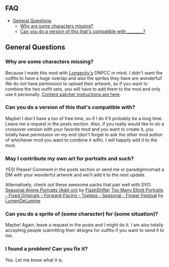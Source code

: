 ## FAQ
* [General Questions](#General-Questions)
  * [Why are some characters missing?](#why-are-some-characters-missing?)
  * [Can you do a version of this that's compatible with ________?](#can-you-do-a-version-of-this-that's-compatible-with?)

## General Questions

### Why are some characters missing?
Because I made this mod with [Longevity's](https://www.nexusmods.com/stardewvalley/mods/649?tab=files) DNPCC in mind. I didn't want the outfits to have a huge overlap and also the sprites they have are wonderful! We do not have permission to upload their artwork, so if you want to combine the two outfit sets, you will have to add them to the mod and only use it personally. [Content patcher instructions are here](https://github.com/Pathoschild/StardewMods/tree/stable/ContentPatcher#readme).

### Can you do a version of this that's compatible with?
Maybe! I don't have a ton of free time, so if I do it'll probably be a long time. Leave me a request in the posts section. Also, if you really would like to do a crossover version with your favorite mod and you want to create it, you totally have permission on my end (don't forget to ask the other mod author of whichever mod you want to combine it with). I will happily add it to the mod.

### May I contribute my own art for portraits and such?
YES! Please! Comment in the posts section or send me or paradigmnomad a DM with your wonderful artwork and we'll add it to the next update.

Alternatively, check out these awesome packs that pair well with SVO:
[Seasonal Anime Portraits (Add-on)](https://www.nexusmods.com/stardewvalley/mods/3202) by [FlashShifter](https://www.nexusmods.com/stardewvalley/users/46021252)
[Too Many Elliott Portraits - Fixed Originals - Forward-Facing - Topless - Seasonal - Flower Festival](https://www.nexusmods.com/stardewvalley/mods/3488?tab=description) by [LumenDeLumine](https://www.nexusmods.com/stardewvalley/users/8477362)

### Can you do a sprite of (some character) for (some situation)?
Maybe! Again, leave a request in the posts and I might do it. I am also totally accepting people submitting their designs for outfits if you want to send it to me.

### I found a problem! Can you fix it?
Yes. Let me know what it is.
